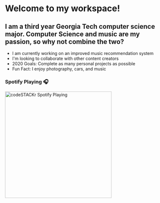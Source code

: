 # Welcome to my workspace!


## I am a third year Georgia Tech computer science major. Computer Science and music are my passion, so why not combine the two?

- I am currently working on an improved music recommendation system
- I'm looking to collaborate with other content creators
- 2020 Goals: Complete as many personal projects as possible
- Fun Fact: I enjoy photography, cars, and music

### Spotify Playing 🎧

[<img src="https://now-playing.joshuarreid.vercel.app/api/spotify" alt="codeSTACKr Spotify Playing" width="350" />](https://open.spotify.com/user/kingboomie)

